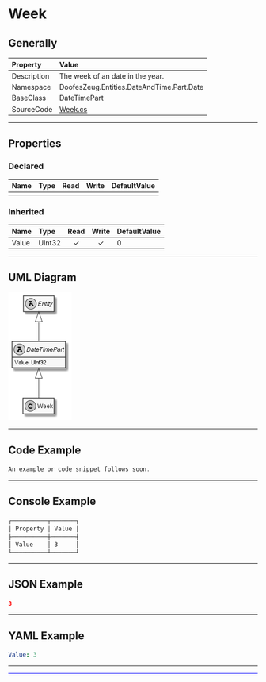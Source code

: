 ﻿# Week

## Generally

|Property|Value|
|:-|:-|
|Description|The week of an date in the year.|
|Namespace|DoofesZeug.Entities.DateAndTime.Part.Date|
|BaseClass|DateTimePart|
|SourceCode|[Week.cs](../../../../DoofesZeug.Library/Src/Entities/DateAndTime/Part/Date/Week.cs)|

---

## Properties

### Declared

|Name|Type|Read|Write|DefaultValue|
|:---|:---|:--:|:---:|:-----------|
|    |    |    |     |            |

### Inherited

|Name|Type|Read|Write|DefaultValue|
|:---|:---|:--:|:---:|:-----------|
|Value|UInt32|&#x2713;|&#x2713;|0|

---

## UML Diagram

![Week.png](./Week.png "Week")

---

## Code Example

```cs
An example or code snippet follows soon.
```

---

## Console Example

```console
┌──────────┬───────┐
│ Property │ Value │
├──────────┼───────┤
│ Value    │ 3     │
└──────────┴───────┘
```

---

## JSON Example

```json
3
```

---

## YAML Example

```yaml
Value: 3
```

---

<hr style="background: blue;" />
